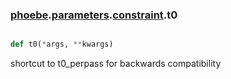 ### [phoebe](phoebe.md).[parameters](phoebe.parameters.md).[constraint](phoebe.parameters.constraint.md).t0

```py

def t0(*args, **kwargs)

```



shortcut to t0_perpass for backwards compatibility

